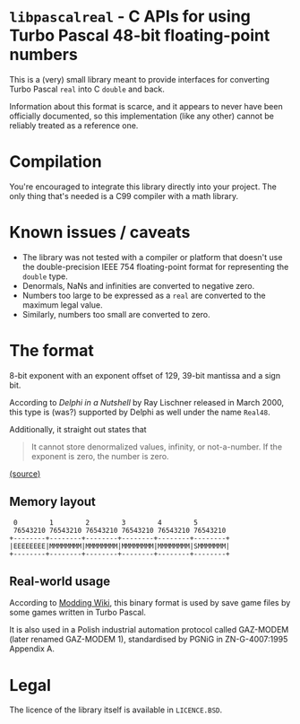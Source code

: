 # `libpascalreal` - C APIs for using Turbo Pascal 48-bit floating-point numbers

This is a (very) small library meant to provide interfaces for converting Turbo
Pascal `real` into C `double` and back.

Information about this format is scarce, and it appears to never have been
officially documented, so this implementation (like any other) cannot be
reliably treated as a reference one.

# Compilation

You're encouraged to integrate this library directly into your project. The only
thing that's needed is a C99 compiler with a math library.

# Known issues / caveats

* The library was not tested with a compiler or platform that doesn't use the
  double-precision IEEE 754 floating-point format for representing the `double`
  type.
* Denormals, NaNs and infinities are converted to negative zero.
* Numbers too large to be expressed as a `real` are converted to the maximum
  legal value.
* Similarly, numbers too small are converted to zero.

# The format

8-bit exponent with an exponent offset of 129, 39-bit mantissa and a sign bit.

According to _Delphi in a Nutshell_ by Ray Lischner released in March 2000, this
type is (was?) supported by Delphi as well under the name `Real48`.

Additionally, it straight out states that

> It cannot store denormalized values, infinity, or not-a-number. If the
> exponent is zero, the number is zero.

[(source)](https://www.oreilly.com/library/view/delphi-in-a/1565926595/re260.html)

## Memory layout

```
 0        1        2        3        4        5        
 76543210 76543210 76543210 76543210 76543210 76543210 
+--------+--------+--------+--------+--------+--------+
|EEEEEEEE|MMMMMMMM|MMMMMMMM|MMMMMMMM|MMMMMMMM|SMMMMMMM|
+--------+--------+--------+--------+--------+--------+
```

## Real-world usage

According to [Modding Wiki](https://moddingwiki.shikadi.net/wiki/Turbo_Pascal_Real),
this binary format is used by save game files by some games written in Turbo
Pascal.

It is also used in a Polish industrial automation protocol called GAZ-MODEM
(later renamed GAZ-MODEM 1), standardised by PGNiG in ZN-G-4007:1995 Appendix A.

# Legal

The licence of the library itself is available in `LICENCE.BSD`.
